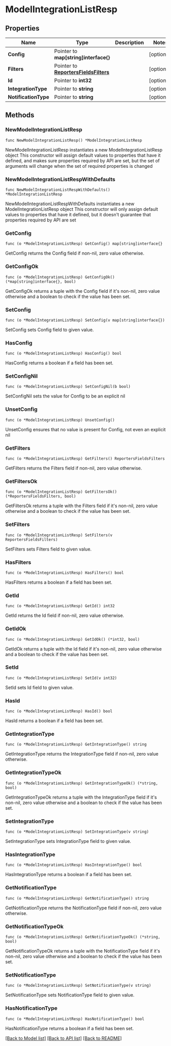 # ModelIntegrationListResp

## Properties

Name | Type | Description | Notes
------------ | ------------- | ------------- | -------------
**Config** | Pointer to **map[string]interface{}** |  | [optional] 
**Filters** | Pointer to [**ReportersFieldsFilters**](ReportersFieldsFilters.md) |  | [optional] 
**Id** | Pointer to **int32** |  | [optional] 
**IntegrationType** | Pointer to **string** |  | [optional] 
**NotificationType** | Pointer to **string** |  | [optional] 

## Methods

### NewModelIntegrationListResp

`func NewModelIntegrationListResp() *ModelIntegrationListResp`

NewModelIntegrationListResp instantiates a new ModelIntegrationListResp object
This constructor will assign default values to properties that have it defined,
and makes sure properties required by API are set, but the set of arguments
will change when the set of required properties is changed

### NewModelIntegrationListRespWithDefaults

`func NewModelIntegrationListRespWithDefaults() *ModelIntegrationListResp`

NewModelIntegrationListRespWithDefaults instantiates a new ModelIntegrationListResp object
This constructor will only assign default values to properties that have it defined,
but it doesn't guarantee that properties required by API are set

### GetConfig

`func (o *ModelIntegrationListResp) GetConfig() map[string]interface{}`

GetConfig returns the Config field if non-nil, zero value otherwise.

### GetConfigOk

`func (o *ModelIntegrationListResp) GetConfigOk() (*map[string]interface{}, bool)`

GetConfigOk returns a tuple with the Config field if it's non-nil, zero value otherwise
and a boolean to check if the value has been set.

### SetConfig

`func (o *ModelIntegrationListResp) SetConfig(v map[string]interface{})`

SetConfig sets Config field to given value.

### HasConfig

`func (o *ModelIntegrationListResp) HasConfig() bool`

HasConfig returns a boolean if a field has been set.

### SetConfigNil

`func (o *ModelIntegrationListResp) SetConfigNil(b bool)`

 SetConfigNil sets the value for Config to be an explicit nil

### UnsetConfig
`func (o *ModelIntegrationListResp) UnsetConfig()`

UnsetConfig ensures that no value is present for Config, not even an explicit nil
### GetFilters

`func (o *ModelIntegrationListResp) GetFilters() ReportersFieldsFilters`

GetFilters returns the Filters field if non-nil, zero value otherwise.

### GetFiltersOk

`func (o *ModelIntegrationListResp) GetFiltersOk() (*ReportersFieldsFilters, bool)`

GetFiltersOk returns a tuple with the Filters field if it's non-nil, zero value otherwise
and a boolean to check if the value has been set.

### SetFilters

`func (o *ModelIntegrationListResp) SetFilters(v ReportersFieldsFilters)`

SetFilters sets Filters field to given value.

### HasFilters

`func (o *ModelIntegrationListResp) HasFilters() bool`

HasFilters returns a boolean if a field has been set.

### GetId

`func (o *ModelIntegrationListResp) GetId() int32`

GetId returns the Id field if non-nil, zero value otherwise.

### GetIdOk

`func (o *ModelIntegrationListResp) GetIdOk() (*int32, bool)`

GetIdOk returns a tuple with the Id field if it's non-nil, zero value otherwise
and a boolean to check if the value has been set.

### SetId

`func (o *ModelIntegrationListResp) SetId(v int32)`

SetId sets Id field to given value.

### HasId

`func (o *ModelIntegrationListResp) HasId() bool`

HasId returns a boolean if a field has been set.

### GetIntegrationType

`func (o *ModelIntegrationListResp) GetIntegrationType() string`

GetIntegrationType returns the IntegrationType field if non-nil, zero value otherwise.

### GetIntegrationTypeOk

`func (o *ModelIntegrationListResp) GetIntegrationTypeOk() (*string, bool)`

GetIntegrationTypeOk returns a tuple with the IntegrationType field if it's non-nil, zero value otherwise
and a boolean to check if the value has been set.

### SetIntegrationType

`func (o *ModelIntegrationListResp) SetIntegrationType(v string)`

SetIntegrationType sets IntegrationType field to given value.

### HasIntegrationType

`func (o *ModelIntegrationListResp) HasIntegrationType() bool`

HasIntegrationType returns a boolean if a field has been set.

### GetNotificationType

`func (o *ModelIntegrationListResp) GetNotificationType() string`

GetNotificationType returns the NotificationType field if non-nil, zero value otherwise.

### GetNotificationTypeOk

`func (o *ModelIntegrationListResp) GetNotificationTypeOk() (*string, bool)`

GetNotificationTypeOk returns a tuple with the NotificationType field if it's non-nil, zero value otherwise
and a boolean to check if the value has been set.

### SetNotificationType

`func (o *ModelIntegrationListResp) SetNotificationType(v string)`

SetNotificationType sets NotificationType field to given value.

### HasNotificationType

`func (o *ModelIntegrationListResp) HasNotificationType() bool`

HasNotificationType returns a boolean if a field has been set.


[[Back to Model list]](../README.md#documentation-for-models) [[Back to API list]](../README.md#documentation-for-api-endpoints) [[Back to README]](../README.md)


